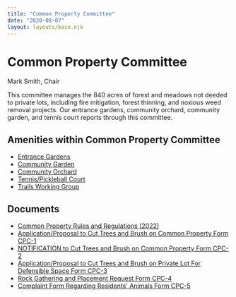 ```yaml
---
title: "Common Property Committee"
date: "2020-08-07"
layout: layouts/base.njk
---
```


# Common Property Committee 

Mark Smith, Chair 

This committee manages the 840 acres of forest and meadows not deeded to private lots, including fire mitigation, forest thinning, and noxious weed removal projects. Our entrance gardens, community orchard, community garden, and tennis court reports through this committee.

## Amenities within Common Property Committee

- [Entrance Gardens](../beautification/)
- [Community Garden](../community-garden/)
- [Community Orchard](../community-orchard/)
- [Tennis/Pickleball Court](../tennis-pickle-ball/)
- [Trails Working Group](../trails/)

## Documents

- [Common Property Rules and Regulations (2022)](/uploads/2022/07/FCR-Common-Property-Rules.pdf)
- [Application/Proposal to Cut Trees and Brush on Common Property Form CPC-1](/uploads/2022/07/cpc1.pdf)
- [NOTIFICATION to Cut Trees and Brush on Common Property Form CPC-2](/uploads/2022/07/cpc2.pdf)
- [Application/Proposal to Cut Trees and Brush on Private Lot For Defensible Space Form CPC-3](/uploads/2022/07/cpc3.pdf)
- [Rock Gathering and Placement Request Form CPC-4](/uploads/2022/07/cpc4.pdf)
- [Complaint Form Regarding Residents' Animals Form CPC-5](/uploads/2022/07/cpc5.pdf)

